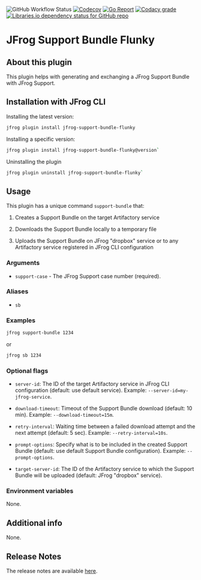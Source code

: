 ![GitHub Workflow Status](https://img.shields.io/github/workflow/status/cyrilc-pro/jfrog-support-bundle-flunky/Go?style=plastic)
[![Codecov](https://img.shields.io/codecov/c/github/cyrilc-pro/jfrog-support-bundle-flunky?style=plastic&label=codecov)](https://codecov.io/gh/cyrilc-pro/jfrog-support-bundle-flunky)
[![Go Report](https://goreportcard.com/badge/github.com/cyrilc-pro/jfrog-support-bundle-flunky?style=plastic)](https://goreportcard.com/badge/github.com/cyrilc-pro/jfrog-support-bundle-flunky)
[![Codacy grade](https://img.shields.io/codacy/grade/b286b95be72c4aa19de86f8c4a985f34?label=codacy&style=plastic)](https://www.codacy.com/gh/cyrilc-pro/jfrog-support-bundle-flunky/dashboard?utm_source=github.com&amp;utm_medium=referral&amp;utm_content=cyrilc-pro/jfrog-support-bundle-flunky&amp;utm_campaign=Badge_Grade)
[![Libraries.io dependency status for GitHub repo](https://img.shields.io/librariesio/github/cyrilc-pro/jfrog-support-bundle-flunky?label=libraries.io&style=plastic)](https://libraries.io/github/cyrilc-pro/jfrog-support-bundle-flunky)

# JFrog Support Bundle Flunky

## About this plugin

This plugin helps with generating and exchanging a JFrog Support Bundle with JFrog Support.

## Installation with JFrog CLI

Installing the latest version:

``` bash
jfrog plugin install jfrog-support-bundle-flunky
```

Installing a specific version:

``` bash
jfrog plugin install jfrog-support-bundle-flunky@version`
```

Uninstalling the plugin

``` bash
jfrog plugin uninstall jfrog-support-bundle-flunky`
```

## Usage

This plugin has a unique command `support-bundle` that:

1. Creates a Support Bundle on the target Artifactory service

2. Downloads the Support Bundle locally to a temporary file

3. Uploads the Support Bundle on JFrog "dropbox" service or to any Artifactory service registered in JFrog CLI 
   configuration

### Arguments

- `support-case` - The JFrog Support case number (required).

### Aliases

- `sb`

### Examples

``` bash
jfrog support-bundle 1234
```

or

``` bash
jfrog sb 1234
```

### Optional flags

- `server-id`: The ID of the target Artifactory service in JFrog CLI configuration (default: use default service). 
  Example: `--server-id=my-jfrog-service`.

- `download-timeout`: Timeout of the Support Bundle download (default: 10 min). Example: `--download-timeout=15m`.

- `retry-interval`: Waiting time between a failed download attempt and the next attempt (default: 5 sec). Example: 
  `--retry-interval=10s`.

- `prompt-options`: Specify what is to be included in the created Support Bundle (default: use default Support Bundle 
  configuration). Example: `--prompt-options`.

- `target-server-id`: The ID of the Artifactory service to which the Support Bundle will be uploaded (default: JFrog 
  "dropbox" service).

### Environment variables

None.

## Additional info

None.

## Release Notes

The release notes are available [here](RELEASE.md).
